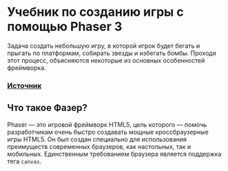 # Учебник по созданию игры с помощью Phaser 3

Задача создать небольшую игру, в которой игрок будет бегать и прыгать по платформам, собирать звезды и избегать бомбы. Проходя этот процесс, объясняются некоторые из основных особенностей фреймворка.

### [Источник](https://phaser.io/tutorials/making-your-first-phaser-3-game/part1)

## Что такое Фазер?

Phaser — это игровой фреймворк HTML5, цель которого — помочь разработчикам очень быстро создавать мощные кроссбраузерные игры HTML5. Он был создан специально для использования преимуществ современных браузеров, как настольных, так и мобильных. Единственным требованием браузера является поддержка тега `canvas`.
